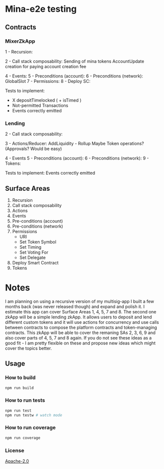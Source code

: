 # Mina-e2e testing

## Contracts

### MixerZkApp

1 - Recursion:

2 - Call stack composability: 
   Sending of mina tokens
   AccountUpdate creation for paying account creation fee

4 - Events:
5 - Preconditions (account):
6 - Preconditions (network):
GlobalSlot
7 - Permissions:
8 - Deploy SC:

Tests to implement:
 - X depositTimelocked ( + isTimed )
 - Not-permitted Transactions
 - Events correctly emitted

### Lending

2 - Call stack composability:

3 - Actions/Reducer: 
AddLiquidity - Rollup
Maybe Token operations? (Approvals? Would be easy)

4 - Events
5 - Preconditions (account):
6 - Preconditions (network):
9 - Tokens:

Tests to implement:
Events correctly emitted

## Surface Areas

1. Recursion
2. Call stack composability
3. Actions
4. Events
5. Pre-conditions (account)
6. Pre-conditions (network)
7. Permissions
   - URI
   - Set Token Symbol
   - Set Timing
   - Set Voting For
   - Set Delegate
8. Deploy Smart Contract
9. Tokens

# Notes

I am planning on using a recursive version of my multisig-app I built a few months back (was never released though) and expand and polish it. I estimate this app can cover Surface Areas 1, 4, 5, 7 and 8. The second one zkApp will be a simple lending zkApp. It allows users to deposit and lend different custom tokens and it will use actions for concurrency and use calls between contracts to compose the platform contracts and token-managing contracts. This zkApp will be able to cover the remaning SAs 2, 3, 6, 9 and also cover parts of 4, 5, 7 and 8 again. If you do not see these ideas as a good fit - I am pretty flexible on these and propose new ideas which might cover the topics better.


## Usage

### How to build

```sh
npm run build
```

### How to run tests

```sh
npm run test
npm run testw # watch mode
```

### How to run coverage

```sh
npm run coverage
```

### License

[Apache-2.0](LICENSE)
